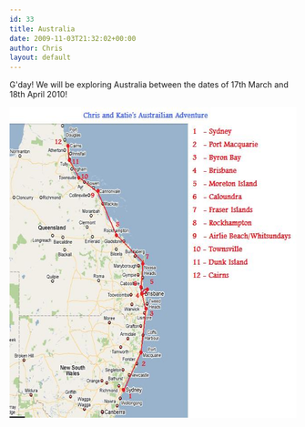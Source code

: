 ```yaml
---
id: 33
title: Australia
date: 2009-11-03T21:32:02+00:00
author: Chris
layout: default
---
```

G'day! We will be exploring Australia between the dates of 17th March and 18th April 2010!

<img class="alignleft wp-image-45 size-full" src="/assets/img/Austrailia2.jpg" alt="Austrailia" width="640" height="546" sizes="(max-width: 640px) 100vw, 640px" />

<p style="text-align: left;">